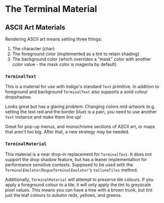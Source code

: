 # The Terminal Material

## ASCII Art Materials

Rendering ASCII art means setting three things:

1. The character (char)
1. The foreground color (implemented as a tint to retain shading)
1. The background color (which overrides a "mask" color with another color value - the mask color is magenta by default)

### `TerminalText`

This is a material for use with Indigo's standard `Text` primitive. In addition to foreground and background `TerminalText` also supports a solid colour dropshadow.

Looks great but has a glaring problem: Changing colors mid-artwork (e.g. setting the text red and the border blue) is a pain, you need to use another `Text` instance and make them line up!

Great for pop-up menus, and monochrome sections of ASCII art, or maps that aren't too big. After that, a new strategy may be needed.

### `TerminalMaterial`

This material is a near drop-in replacement for `TerminalText`. It does not support the drop shadow feature, but has a leaner implementation for performance sensitive contexts. Supposed to be used with the `TerminalEmulator`/`RogueTerminalEmulator`'s `toCloneTiles` method.

Additionally, `TerminalMaterial` will attempt to preserve tile colours. If you apply a foreground colour to a tile, it will only apply the tint to greyscale pixel values. This means you can have a tree with a brown trunk, but tint just the leaf colours to autumn reds, yellows, and greens.
